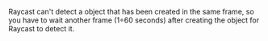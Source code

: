 Raycast can't detect a object that has been created in the same frame, so you have to wait another frame (1÷60 seconds) after creating the object for Raycast to detect it.